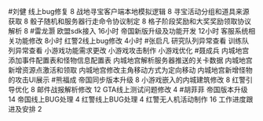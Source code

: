 #刘健 
线上bug修复	8
战地寻宝客户端本地模拟逻辑	8
寻宝活动分组和道具来源获取	8
骰子随机和服务器行走命令协议制定	8
格子阶段奖励和大奖奖励领取协议解析	8
#雷龙灏 
欧盟sdk接入         16小时
帝国新版升级及功能开发  12小时
客服系统相关功能修改 8小时
红警2线上bug修改    4小时
#张启凡 
研究队列异常查看
训练队列异常查看
小游戏功能需求更改
小游戏攻击制作
小游戏优化
#聂成兵 
内城地宫添加事件配置表和怪物信息配置表
内城地宫解析服务器推送的关卡数据
内城地宫新增资源点激活和领取
内城地宫修改主角移动方式为定向移动
内城地宫新增怪物的攻击UI展示
#熊福成 
帝国同步版本升级                                                  8
小游戏嵌入的内城建筑修改                                   8
红警引导优化                                                         8
邮件战报解析修改                                                 12
GTA线上测试问题修改                                            4
#胡菲菲 
帝国版本升级 14
帝国线上BUG处理      4
红警线上BUG处理     4
红警无人机活动制作 16
工作进度跟进及安排   2
